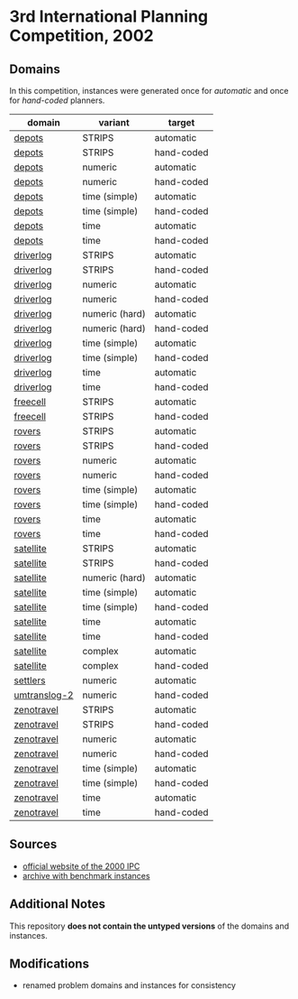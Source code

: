 # 3rd International Planning Competition, 2002

## Domains

In this competition, instances were generated once for *automatic* and once for *hand-coded* planners.

| domain | variant | target |
|--------|---------|--------|
| [depots](domains/depots-strips-automatic) | STRIPS | automatic |
| [depots](domains/depots-strips-hand-coded) | STRIPS | hand-coded |
| [depots](domains/depots-numeric-automatic) | numeric | automatic |
| [depots](domains/depots-numeric-hand-coded) | numeric | hand-coded |
| [depots](domains/depots-time-simple-automatic) | time (simple) | automatic |
| [depots](domains/depots-time-simple-hand-coded) | time (simple) | hand-coded |
| [depots](domains/depots-time-automatic) | time | automatic |
| [depots](domains/depots-time-hand-coded) | time | hand-coded |
| [driverlog](domains/driverlog-strips-automatic) | STRIPS | automatic |
| [driverlog](domains/driverlog-strips-hand-coded) | STRIPS | hand-coded |
| [driverlog](domains/driverlog-numeric-automatic) | numeric | automatic |
| [driverlog](domains/driverlog-numeric-hand-coded) | numeric | hand-coded |
| [driverlog](domains/driverlog-numeric-hard-automatic) | numeric (hard) | automatic |
| [driverlog](domains/driverlog-numeric-hard-hand-coded) | numeric (hard) | hand-coded |
| [driverlog](domains/driverlog-time-simple-automatic) | time (simple) | automatic |
| [driverlog](domains/driverlog-time-simple-hand-coded) | time (simple) | hand-coded |
| [driverlog](domains/driverlog-time-automatic) | time | automatic |
| [driverlog](domains/driverlog-time-hand-coded) | time | hand-coded |
| [freecell](domains/freecell-strips-automatic) | STRIPS | automatic |
| [freecell](domains/freecell-strips-hand-coded) | STRIPS | hand-coded |
| [rovers](domains/rovers-strips-automatic) | STRIPS | automatic |
| [rovers](domains/rovers-strips-hand-coded) | STRIPS | hand-coded |
| [rovers](domains/rovers-numeric-automatic) | numeric | automatic |
| [rovers](domains/rovers-numeric-hand-coded) | numeric | hand-coded |
| [rovers](domains/rovers-time-simple-automatic) | time (simple) | automatic |
| [rovers](domains/rovers-time-simple-hand-coded) | time (simple) | hand-coded |
| [rovers](domains/rovers-time-automatic) | time | automatic |
| [rovers](domains/rovers-time-hand-coded) | time | hand-coded |
| [satellite](domains/satellite-strips-automatic) | STRIPS | automatic |
| [satellite](domains/satellite-strips-hand-coded) | STRIPS | hand-coded |
| [satellite](domains/satellite-numeric-hard-automatic) | numeric (hard) | automatic |
| [satellite](domains/satellite-time-simple-automatic) | time (simple) | automatic |
| [satellite](domains/satellite-time-simple-hand-coded) | time (simple) | hand-coded |
| [satellite](domains/satellite-time-automatic) | time | automatic |
| [satellite](domains/satellite-time-hand-coded) | time | hand-coded |
| [satellite](domains/satellite-complex-automatic) | complex | automatic |
| [satellite](domains/satellite-complex-hand-coded) | complex | hand-coded |
| [settlers](domains/settlers-numeric-automatic) | numeric | automatic |
| [umtranslog-2](domains/umtranslog-2-numeric-hand-coded) | numeric | hand-coded |
| [zenotravel](domains/zenotravel-strips-automatic) | STRIPS | automatic |
| [zenotravel](domains/zenotravel-strips-hand-coded) | STRIPS | hand-coded |
| [zenotravel](domains/zenotravel-numeric-automatic) | numeric | automatic |
| [zenotravel](domains/zenotravel-numeric-hand-coded) | numeric | hand-coded |
| [zenotravel](domains/zenotravel-time-simple-automatic) | time (simple) | automatic |
| [zenotravel](domains/zenotravel-time-simple-hand-coded) | time (simple) | hand-coded |
| [zenotravel](domains/zenotravel-time-automatic) | time | automatic |
| [zenotravel](domains/zenotravel-time-hand-coded) | time | hand-coded |

## Sources

* [official website of the 2000 IPC][1]
* [archive with benchmark instances][2]

## Additional Notes

This repository **does not contain the untyped versions** of the domains and instances.

## Modifications

* renamed problem domains and instances for consistency




[1]:http://ipc02.icaps-conference.org/
[2]:http://ipc02.icaps-conference.org/CompoDomains/IPC3.tgz
